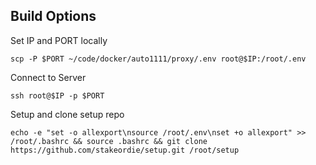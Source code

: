 ## Build Options

Set IP and PORT locally

`scp -P $PORT ~/code/docker/auto1111/proxy/.env root@$IP:/root/.env`

Connect to Server

`ssh root@$IP -p $PORT`

Setup and clone setup repo

`echo -e "set -o allexport\nsource /root/.env\nset +o allexport" >> /root/.bashrc && source .bashrc && git clone https://github.com/stakeordie/setup.git /root/setup`